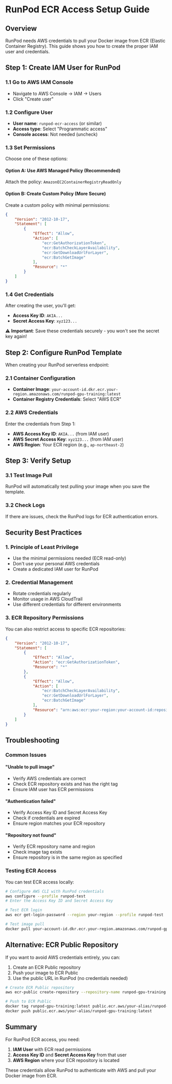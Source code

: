 # RunPod ECR Access Setup Guide

## Overview
RunPod needs AWS credentials to pull your Docker image from ECR (Elastic Container Registry). This guide shows you how to create the proper IAM user and credentials.

## Step 1: Create IAM User for RunPod

### 1.1 Go to AWS IAM Console
- Navigate to AWS Console → IAM → Users
- Click "Create user"

### 1.2 Configure User
- **User name**: `runpod-ecr-access` (or similar)
- **Access type**: Select "Programmatic access"
- **Console access**: Not needed (uncheck)

### 1.3 Set Permissions
Choose one of these options:

#### Option A: Use AWS Managed Policy (Recommended)
Attach the policy: `AmazonEC2ContainerRegistryReadOnly`

#### Option B: Create Custom Policy (More Secure)
Create a custom policy with minimal permissions:

```json
{
    "Version": "2012-10-17",
    "Statement": [
        {
            "Effect": "Allow",
            "Action": [
                "ecr:GetAuthorizationToken",
                "ecr:BatchCheckLayerAvailability",
                "ecr:GetDownloadUrlForLayer",
                "ecr:BatchGetImage"
            ],
            "Resource": "*"
        }
    ]
}
```

### 1.4 Get Credentials
After creating the user, you'll get:
- **Access Key ID**: `AKIA...`
- **Secret Access Key**: `xyz123...`

⚠️ **Important**: Save these credentials securely - you won't see the secret key again!

## Step 2: Configure RunPod Template

When creating your RunPod serverless endpoint:

### 2.1 Container Configuration
- **Container Image**: `your-account-id.dkr.ecr.your-region.amazonaws.com/runpod-gpu-training:latest`
- **Container Registry Credentials**: Select "AWS ECR"

### 2.2 AWS Credentials
Enter the credentials from Step 1:
- **AWS Access Key ID**: `AKIA...` (from IAM user)
- **AWS Secret Access Key**: `xyz123...` (from IAM user)
- **AWS Region**: Your ECR region (e.g., `ap-northeast-2`)

## Step 3: Verify Setup

### 3.1 Test Image Pull
RunPod will automatically test pulling your image when you save the template.

### 3.2 Check Logs
If there are issues, check the RunPod logs for ECR authentication errors.

## Security Best Practices

### 1. Principle of Least Privilege
- Use the minimal permissions needed (ECR read-only)
- Don't use your personal AWS credentials
- Create a dedicated IAM user for RunPod

### 2. Credential Management
- Rotate credentials regularly
- Monitor usage in AWS CloudTrail
- Use different credentials for different environments

### 3. ECR Repository Permissions
You can also restrict access to specific ECR repositories:

```json
{
    "Version": "2012-10-17",
    "Statement": [
        {
            "Effect": "Allow",
            "Action": "ecr:GetAuthorizationToken",
            "Resource": "*"
        },
        {
            "Effect": "Allow",
            "Action": [
                "ecr:BatchCheckLayerAvailability",
                "ecr:GetDownloadUrlForLayer",
                "ecr:BatchGetImage"
            ],
            "Resource": "arn:aws:ecr:your-region:your-account-id:repository/runpod-gpu-training"
        }
    ]
}
```

## Troubleshooting

### Common Issues

#### "Unable to pull image"
- Verify AWS credentials are correct
- Check ECR repository exists and has the right tag
- Ensure IAM user has ECR permissions

#### "Authentication failed"
- Verify Access Key ID and Secret Access Key
- Check if credentials are expired
- Ensure region matches your ECR repository

#### "Repository not found"
- Verify ECR repository name and region
- Check image tag exists
- Ensure repository is in the same region as specified

### Testing ECR Access
You can test ECR access locally:

```bash
# Configure AWS CLI with RunPod credentials
aws configure --profile runpod-test
# Enter the Access Key ID and Secret Access Key

# Test ECR login
aws ecr get-login-password --region your-region --profile runpod-test | docker login --username AWS --password-stdin your-account-id.dkr.ecr.your-region.amazonaws.com

# Test image pull
docker pull your-account-id.dkr.ecr.your-region.amazonaws.com/runpod-gpu-training:latest
```

## Alternative: ECR Public Repository

If you want to avoid AWS credentials entirely, you can:

1. Create an ECR Public repository
2. Push your image to ECR Public
3. Use the public URL in RunPod (no credentials needed)

```bash
# Create ECR Public repository
aws ecr-public create-repository --repository-name runpod-gpu-training --region us-east-1

# Push to ECR Public
docker tag runpod-gpu-training:latest public.ecr.aws/your-alias/runpod-gpu-training:latest
docker push public.ecr.aws/your-alias/runpod-gpu-training:latest
```

## Summary

For RunPod ECR access, you need:
1. **IAM User** with ECR read permissions
2. **Access Key ID** and **Secret Access Key** from that user
3. **AWS Region** where your ECR repository is located

These credentials allow RunPod to authenticate with AWS and pull your Docker image from ECR. 